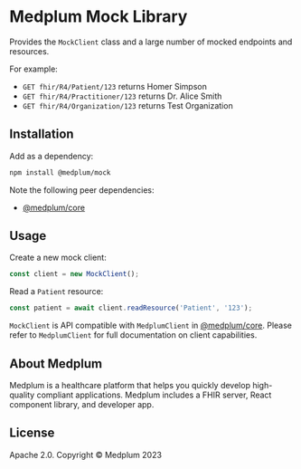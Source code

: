 # Medplum Mock Library

Provides the `MockClient` class and a large number of mocked endpoints and resources.

For example:

- `GET fhir/R4/Patient/123` returns Homer Simpson
- `GET fhir/R4/Practitioner/123` returns Dr. Alice Smith
- `GET fhir/R4/Organization/123` returns Test Organization

## Installation

Add as a dependency:

```bash
npm install @medplum/mock
```

Note the following peer dependencies:

- [@medplum/core](https://www.npmjs.com/package/@medplum/core)

## Usage

Create a new mock client:

```ts
const client = new MockClient();
```

Read a `Patient` resource:

```ts
const patient = await client.readResource('Patient', '123');
```

`MockClient` is API compatible with `MedplumClient` in [@medplum/core](https://www.npmjs.com/package/@medplum/core). Please refer to `MedplumClient` for full documentation on client capabilities.

## About Medplum

Medplum is a healthcare platform that helps you quickly develop high-quality compliant applications. Medplum includes a FHIR server, React component library, and developer app.

## License

Apache 2.0. Copyright &copy; Medplum 2023
